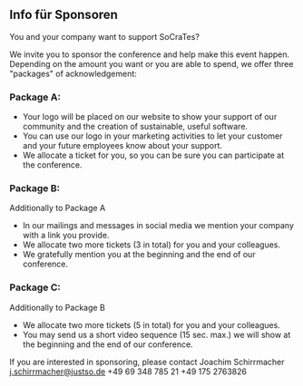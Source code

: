 ## Info für Sponsoren

You and your company want to support SoCraTes?

We invite you to sponsor the conference and help make this event happen. Depending on the amount you want or you are able to spend, we offer three "packages" of acknowledgement:

### Package A:
- Your logo will be placed on our website to show your support of our community and the creation of sustainable, useful software.
- You can use our logo in your marketing activities to let your customer and your future employees know about your support.
- We allocate a ticket for you, so you can be sure you can participate at the conference.

### Package B:
Additionally to Package A
- In our mailings and messages in social media we mention your company with a link you provide.
- We allocate two more tickets (3 in total) for you and your colleagues.
- We gratefully mention you at the beginning and the end of our conference.

### Package C:
Additionally to Package B
- We allocate two more tickets (5 in total) for you and your colleagues.
- You may send us a short video sequence (15 sec. max.) we will show at the beginning and the end of our conference.

If you are interested in sponsoring, please contact
Joachim Schirrmacher
[j.schirrmacher@justso.de](mailto:j.schirrmacher@justso.de)
+49 69 348 785 21
+49 175 2763826